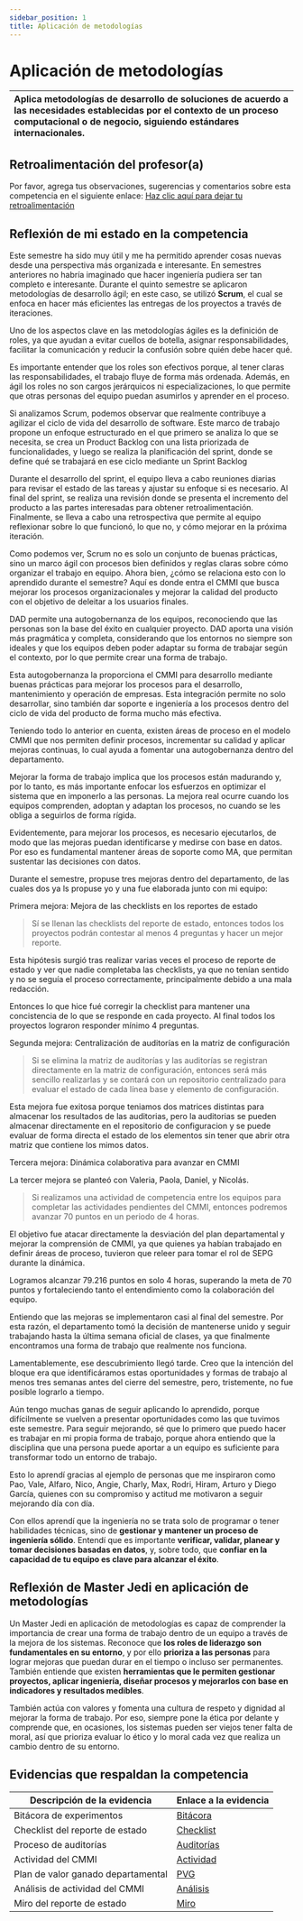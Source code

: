 ```yaml
---
sidebar_position: 1
title: Aplicación de metodologías
---
```

# Aplicación de metodologías


| Aplica metodologías de desarrollo de soluciones de acuerdo a las necesidades establecidas por el contexto de un proceso computacional o de negocio, siguiendo estándares internacionales. |
| :------------------------------------------------------------------------------------------------------------------------------------------------------------------------------------------ |

## Retroalimentación del profesor(a)

Por favor, agrega tus observaciones, sugerencias y comentarios sobre esta competencia en el siguiente enlace:  [Haz clic aquí para dejar tu retroalimentación](https://docs.google.com/document/d/1f6gmGv0hTGyq5ed3QdRZqxQ17BcpTBjYNlZJMbyOESY/edit?usp=sharing)

## Reflexión de mi estado en la competencia

Este semestre ha sido muy útil y me ha permitido aprender cosas nuevas desde una perspectiva más organizada e interesante. En semestres anteriores no habría imaginado que hacer ingeniería pudiera ser tan completo e interesante. Durante el quinto semestre se aplicaron metodologías de desarrollo ágil; en este caso, se utilizó **Scrum**, el cual se enfoca en hacer más eficientes las entregas de los proyectos a través de iteraciones.

Uno de los aspectos clave en las metodologías ágiles es la definición de roles, ya que ayudan a evitar cuellos de botella, asignar responsabilidades, facilitar la comunicación y reducir la confusión sobre quién debe hacer qué.

Es importante entender que los roles son efectivos porque, al tener claras las responsabilidades, el trabajo fluye de forma más ordenada. Además, en ágil los roles no son cargos jerárquicos ni especializaciones, lo que permite que otras personas del equipo puedan asumirlos y aprender en el proceso.

Si analizamos Scrum, podemos observar que realmente contribuye a agilizar el ciclo de vida del desarrollo de software. Este marco de trabajo propone un enfoque estructurado en el que primero se analiza lo que se necesita, se crea un Product Backlog con una lista priorizada de funcionalidades, y luego se realiza la planificación del sprint, donde se define qué se trabajará en ese ciclo mediante un Sprint Backlog

Durante el desarrollo del sprint, el equipo lleva a cabo reuniones diarias para revisar el estado de las tareas y ajustar su enfoque si es necesario. Al final del sprint, se realiza una revisión donde se presenta el incremento del producto a las partes interesadas para obtener retroalimentación. Finalmente, se lleva a cabo una retrospectiva que permite al equipo reflexionar sobre lo que funcionó, lo que no, y cómo mejorar en la próxima iteración.

Como podemos ver, Scrum no es solo un conjunto de buenas prácticas, sino un marco ágil con procesos bien definidos y reglas claras sobre cómo organizar el trabajo en equipo. Ahora bien, ¿cómo se relaciona esto con lo aprendido durante el semestre? Aquí es donde entra el CMMI que busca mejorar los procesos organizacionales y mejorar la calidad del producto con el objetivo de deleitar a los usuarios finales.

DAD permite una autogobernanza de los equipos, reconociendo que las personas son la base del éxito en cualquier proyecto. DAD aporta una visión más pragmática y completa, considerando que los entornos no siempre son ideales y que los equipos deben poder adaptar su forma de trabajar según el contexto, por lo que permite crear una forma de trabajo.

Esta autogobernanza la proporciona el CMMI para desarrollo mediante buenas prácticas para mejorar los procesos para el desarrollo, mantenimiento y operación de empresas. Esta integración permite no solo desarrollar, sino también dar soporte e ingeniería a los procesos dentro del ciclo de vida del producto de forma mucho más efectiva.

Teniendo todo lo anterior en cuenta, existen áreas de proceso en el modelo CMMI que nos permiten definir procesos, incrementar su calidad y aplicar mejoras continuas, lo cual ayuda a fomentar una autogobernanza dentro del departamento.

Mejorar la forma de trabajo implica que los procesos están madurando y, por lo tanto, es más importante enfocar los esfuerzos en optimizar el sistema que en imponerlo a las personas. La mejora real ocurre cuando los equipos comprenden, adoptan y adaptan los procesos, no cuando se les obliga a seguirlos de forma rígida.

Evidentemente, para mejorar los procesos, es necesario ejecutarlos, de modo que las mejoras puedan identificarse y medirse con base en datos. Por eso es fundamental mantener áreas de soporte como MA, que permitan sustentar las decisiones con datos.

Durante el semestre, propuse tres mejoras dentro del departamento, de las cuales dos ya ls propuse yo y una fue elaborada junto con mi equipo:

Primera mejora: Mejora de las checklists en los reportes de estado

> Sí se llenan las checklists del reporte de estado, entonces todos los proyectos podrán contestar al menos 4 preguntas y hacer un mejor reporte.

Esta hipótesis surgió tras realizar varias veces el proceso de reporte de estado y ver que nadie completaba las checklists, ya que no tenían sentido y no se seguía el proceso correctamente, principalmente debido a una mala redacción.

Entonces lo que hice fué corregir la checklist para mantener una concistencia de lo que se responde en cada proyecto. Al final todos los proyectos lograron responder mínimo 4 preguntas.

Segunda mejora: Centralización de auditorías en la matriz de configuración

> Si se elimina la matriz de auditorías y las auditorías se registran directamente en la matriz de configuración, entonces será más sencillo realizarlas y se contará con un repositorio centralizado para evaluar el estado de cada línea base y elemento de configuración.

Esta mejora fue exitosa porque teniamos dos matrices distintas para almacenar los resultados de las auditorias, pero la auditorias se pueden almacenar directamente en el repositorio de configuracion y se puede evaluar de forma directa el estado de los elementos sin tener que abrir otra matriz que contiene los mimos datos.

Tercera mejora: Dinámica colaborativa para avanzar en CMMI

La tercer mejora se planteó con Valeria, Paola, Daniel, y Nicolás.

> Si realizamos una actividad de competencia entre los equipos para completar las actividades pendientes del CMMI, entonces podremos avanzar 70 puntos en un periodo de 4 horas.

El objetivo fue atacar directamente la desviación del plan departamental y mejorar la comprensión de CMMI, ya que quienes ya habían trabajado en definir áreas de proceso, tuvieron que releer para tomar el rol de SEPG durante la dinámica.

Logramos alcanzar 79.216 puntos en solo 4 horas, superando la meta de 70 puntos y fortaleciendo tanto el entendimiento como la colaboración del equipo.

Entiendo que las mejoras se implementaron casi al final del semestre. Por esta razón, el departamento tomó la decisión de mantenerse unido y seguir trabajando hasta la última semana oficial de clases, ya que finalmente encontramos una forma de trabajo que realmente nos funciona.

Lamentablemente, ese descubrimiento llegó tarde. Creo que la intención del bloque era que identificáramos estas oportunidades y formas de trabajo al menos tres semanas antes del cierre del semestre, pero, tristemente, no fue posible lograrlo a tiempo.

Aún tengo muchas ganas de seguir aplicando lo aprendido, porque difícilmente se vuelven a presentar oportunidades como las que tuvimos este semestre. Para seguir mejorando, sé que lo primero que puedo hacer es trabajar en mi propia forma de trabajo, porque ahora entiendo que la disciplina que una persona puede aportar a un equipo es suficiente para transformar todo un entorno de trabajo.

Esto lo aprendí gracias al ejemplo de personas que me inspiraron como Pao, Vale, Alfaro, Nico, Angie, Charly, Max, Rodri, Hiram, Arturo y Diego García, quienes con su compromiso y actitud me motivaron a seguir mejorando día con día.

Con ellos aprendí que la ingeniería no se trata solo de programar o tener habilidades técnicas, sino de **gestionar y mantener un proceso de ingeniería sólido**. Entendí que es importante **verificar, validar, planear y tomar decisiones basadas en datos**, y, sobre todo, que **confiar en la capacidad de tu equipo es clave para alcanzar el éxito**.

## Reflexión de Master Jedi en aplicación de metodologías

Un Master Jedi en aplicación de metodologías es capaz de comprender la importancia de crear una forma de trabajo dentro de un equipo a través de la mejora de los sistemas. Reconoce que **los roles de liderazgo son fundamentales en su entorno**, y por ello **prioriza a las personas** para lograr mejoras que puedan durar en el tiempo o incluso ser permanentes. También entiende que existen **herramientas que le permiten gestionar proyectos, aplicar ingeniería, diseñar procesos y mejorarlos con base en indicadores y resultados medibles**.

También actúa con valores y fomenta una cultura de respeto y dignidad al mejorar la forma de trabajo. Por eso, siempre pone la ética por delante y comprende que, en ocasiones, los sistemas pueden ser viejos tener falta de moral, así que prioriza evaluar lo ético y lo moral cada vez que realiza un cambio dentro de su entorno.

## Evidencias que respaldan la competencia


| Descripción de la evidencia       | Enlace a la evidencia                                                                                                       |
| ---------------------------------- | --------------------------------------------------------------------------------------------------------------------------- |
| Bitácora de experimentos          | [Bitácora](https://docs.google.com/spreadsheets/d/1ZUskMYliQ5rVRFKRUb73bi6RmcTdEz7id3t4mOOw-ZI/edit?usp=sharing)           |
| Checklist del reporte de estado    | [Checklist](https://docs.google.com/document/d/1skvIHlFhoJjGSoHj_fZ98gRAkRll7O8zY8Facau6crE/edit?usp=sharing)               |
| Proceso de auditorías             | [Auditorías](https://codeandco-wiki.netlify.app/docs/next/procesos/PR12-auditorias)                                        |
| Actividad del CMMI                 | [Actividad](https://docs.google.com/document/d/1JcyHM87VaSDOohx6TiCU-bhlTa5iJN9ZZP4yz0_xS-I/edit?usp=sharing)               |
| Plan de valor ganado departamental | [PVG](https://docs.google.com/spreadsheets/d/1yvqCf1wp_6ic0Xqwd4LDwk_sMfGdgWF-S9FTfnieVZQ/edit?gid=235815470#gid=235815470) |
| Análisis de actividad del CMMI    | [Análisis](https://docs.google.com/document/d/1JcyHM87VaSDOohx6TiCU-bhlTa5iJN9ZZP4yz0_xS-I/edit?usp=sharing)               |
| Miro del reporte de estado         | [Miro](https://miro.com/app/board/uXjVLiydTAs=/)                                                                            |
